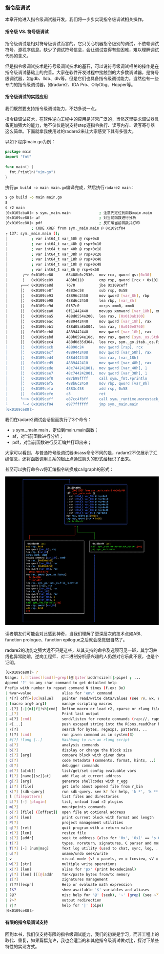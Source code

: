 ### 指令级调试

本章开始进入指令级调试器开发，我们将一步步实现指令级调试相关操作。

#### 指令级 VS. 符号级调试

指令级调试是相对符号级调试而言的。它只关心机器指令级别的调试，不依赖调试符号、源程序信息。缺少了调试符号信息，会让调试变得有些困难，难以理解调试代码的含义。

但是指令级调试技术是符号级调试技术的基石，可以说符号级调试相关的操作是在指令级调试基础上的完善。大家在软件开发过程中接触到的大多数调试器，是符号级调试器，如gdb、lldb、dlv等，但是它们也具备指令级调试能力。当然也有一些专门的指令级调试器，如radare2、IDA Pro、OllyDbg、Hopper等。

#### 指令级调试的实践应用

我们既然要支持指令级调试能力，不妨多说一点。

指令级调试技术，在软件逆向工程中的应用是非常广泛的，当然这里要求调试器具备更加强大的能力，绝不仅仅是说支持step逐指令执行、读写内存、读写寄存器这么简单。下面就拿我使用过的radare2来让大家感受下其有多强大。

以如下程序main.go为例：

```go
package main
import "fmt"

func main() {
  fmt.Println("vim-go")
}
```

执行`go build -o main main.go`编译完成，然后执行`radare2 main`：

```bash
$ go build -o main main.go
$ 
$ r2 main
[0x0105cba0]> s sym._main.main             ; 注意先定位到函数main.main
[0x0109ce80]> af                           ; 对当前函数进行分析
[0x0109ce80]> pdf                          ; 反汇编当前函数并打印
            ; CODE XREF from sym._main.main @ 0x109cf04
┌ 137: sym._main.main ();
│           ; var int64_t var_50h @ rsp+0x8
│           ; var int64_t var_48h @ rsp+0x10
│           ; var int64_t var_40h @ rsp+0x18
│           ; var int64_t var_38h @ rsp+0x20
│           ; var int64_t var_18h @ rsp+0x40
│           ; var int64_t var_10h @ rsp+0x48
│           ; var int64_t var_8h @ rsp+0x50
│       ┌─> 0x0109ce80      65488b0c2530.  mov rcx, qword gs:[0x30]
│       ╎   0x0109ce89      483b6110       cmp rsp, qword [rcx + 0x10]
│      ┌──< 0x0109ce8d      7670           jbe 0x109ceff
│      │╎   0x0109ce8f      4883ec58       sub rsp, 0x58
│      │╎   0x0109ce93      48896c2450     mov qword [var_8h], rbp
│      │╎   0x0109ce98      488d6c2450     lea rbp, [var_8h]
│      │╎   0x0109ce9d      0f57c0         xorps xmm0, xmm0
│      │╎   0x0109cea0      0f11442440     movups xmmword [var_18h], xmm0
│      │╎   0x0109cea5      488d0554e200.  lea rax, [0x010ab100]
│      │╎   0x0109ceac      4889442440     mov qword [var_18h], rax
│      │╎   0x0109ceb1      488d05a8b804.  lea rax, [0x010e8760]
│      │╎   0x0109ceb8      4889442448     mov qword [var_10h], rax
│      │╎   0x0109cebd      488b0594e10d.  mov rax, qword [sym._os.Stdout] ; [0x117b058:8]=0
│      │╎   0x0109cec4      488d0d35d304.  lea rcx, sym._go.itab._os.File_io.Writer ; 0x10ea200 ; "`>\v\x01"
│      │╎   0x0109cecb      48890c24       mov qword [rsp], rcx
│      │╎   0x0109cecf      4889442408     mov qword [var_50h], rax
│      │╎   0x0109ced4      488d442440     lea rax, [var_18h]
│      │╎   0x0109ced9      4889442410     mov qword [var_48h], rax
│      │╎   0x0109cede      48c744241801.  mov qword [var_40h], 1
│      │╎   0x0109cee7      48c744242001.  mov qword [var_38h], 1
│      │╎   0x0109cef0      e87b99ffff     call sym._fmt.Fprintln
│      │╎   0x0109cef5      488b6c2450     mov rbp, qword [var_8h]
│      │╎   0x0109cefa      4883c458       add rsp, 0x58
│      │╎   0x0109cefe      c3             ret
│      └──> 0x0109ceff      e87cc4fbff     call sym._runtime.morestack_noctxt
└       └─< 0x0109cf04      e977ffffff     jmp sym._main.main
[0x0109ce80]> 
```

我们在radare2调试会话里面执行了3个命令：

-   s sym._main.main，定位到main.main函数；
-   af，对当前函数进行分析；
-   pdf，对当前函数进行反汇编并打印出来；

大家可以看到，与普通符号级调试器disass命令不同的是，radare2不仅展示了汇编信息，还将函数调用关系的起止点通过箭头的形式给标识了出来。

甚至可以执行命令`vV`将汇编指令转换成callgraph的形式：

![radare2 callgraph](assets/radare2-callgraph.png)

读者朋友们可能会对此感到神奇，当我们理解了更深层次的技术点如ABI、function prologue、function epilogue之后就会感觉很自然了。

radare2的功能之强大远不只是这些，从其支持的命令及选项可见一斑，其学习曲线也异常陡峭，逆向工程师、对二进制分析感兴趣的人仍然对它乐此不疲，也是个证明。

```bash
[0x0109ce80]> ?
Usage: [.][times][cmd][~grep][@[@iter]addr!size][|>pipe] ; ...   
Append '?' to any char command to get detailed help
Prefix with number to repeat command N times (f.ex: 3x)
| %var=value              alias for 'env' command
| *[?] off[=[0x]value]    pointer read/write data/values (see ?v, wx, wv)
| (macro arg0 arg1)       manage scripting macros
| .[?] [-|(m)|f|!sh|cmd]  Define macro or load r2, cparse or rlang file
| _[?]                    Print last output
| =[?] [cmd]              send/listen for remote commands (rap://, raps://, udp://, http://, <fd>)
| <[...]                  push escaped string into the RCons.readChar buffer
| /[?]                    search for bytes, regexps, patterns, ..
| ![?] [cmd]              run given command as in system(3)
| #[?] !lang [..]         Hashbang to run an rlang script
| a[?]                    analysis commands
| b[?]                    display or change the block size
| c[?] [arg]              compare block with given data
| C[?]                    code metadata (comments, format, hints, ..)
| d[?]                    debugger commands
| e[?] [a[=b]]            list/get/set config evaluable vars
| f[?] [name][sz][at]     add flag at current address
| g[?] [arg]              generate shellcodes with r_egg
| i[?] [file]             get info about opened file from r_bin
| k[?] [sdb-query]        run sdb-query. see k? for help, 'k *', 'k **' ...
| l [filepattern]         list files and directories
| L[?] [-] [plugin]       list, unload load r2 plugins
| m[?]                    mountpoints commands
| o[?] [file] ([offset])  open file at optional address
| p[?] [len]              print current block with format and length
| P[?]                    project management utilities
| q[?] [ret]              quit program with a return value
| r[?] [len]              resize file
| s[?] [addr]             seek to address (also for '0x', '0x1' == 's 0x1')
| t[?]                    types, noreturn, signatures, C parser and more
| T[?] [-] [num|msg]      Text log utility (used to chat, sync, log, ...)
| u[?]                    uname/undo seek/write
| v                       visual mode (v! = panels, vv = fcnview, vV = fcngraph, vVV = callgraph)
| w[?] [str]              multiple write operations
| x[?] [len]              alias for 'px' (print hexadecimal)
| y[?] [len] [[[@]addr    Yank/paste bytes from/to memory
| z[?]                    zignatures management
| ?[??][expr]             Help or evaluate math expression
| ?$?                     show available '$' variables and aliases
| ?@?                     misc help for '@' (seek), '~' (grep) (see ~??)
| ?>?                     output redirection
| ?|?                     help for '|' (pipe)
[0x0109ce80]> 
```

#### 有限的指令级调试支持

回到本书，我们仅支持有限的指令级调试能力，我们的初衷是学习，而非工程上的取代、重复，如果篇幅允许，我也会适当的和其他指令级调试做对比，探讨下某些特性的实现方式。